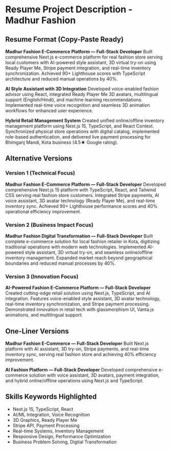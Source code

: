 # Resume Project Description - Madhur Fashion

## Resume Format (Copy-Paste Ready)

**Madhur Fashion E-Commerce Platform — Full-Stack Developer** Built comprehensive Next.js e-commerce platform for real fashion store serving local customers with AI-powered style assistant, 3D virtual try-on using Ready Player Me, Stripe payment integration, and real-time inventory synchronization. Achieved 90+ Lighthouse scores with TypeScript architecture and reduced manual operations by 40%.

**AI Style Assistant with 3D Integration** Developed voice-enabled fashion advisor using React, integrated Ready Player Me 3D avatars, multilingual support (English/Hindi), and machine learning recommendations. Implemented real-time voice recognition and seamless 3D animation workflows for enhanced user experience.

**Hybrid Retail Management System** Created unified online/offline inventory management platform using Next.js 15, TypeScript, and React Context. Synchronized physical store operations with digital catalog, implemented role-based authentication, and delivered live payment processing for Bhimganj Mandi, Kota business (4.5★ Google rating).

## Alternative Versions

### Version 1 (Technical Focus)
**Madhur Fashion E-Commerce Platform — Full-Stack Developer** Developed comprehensive Next.js 15 platform with TypeScript, React, and Tailwind CSS serving real fashion store customers. Integrated Stripe payments, AI voice assistant, 3D avatar technology (Ready Player Me), and real-time inventory sync. Achieved 90+ Lighthouse performance scores and 40% operational efficiency improvement.

### Version 2 (Business Impact Focus)  
**Madhur Fashion Digital Transformation — Full-Stack Developer** Built complete e-commerce solution for local fashion retailer in Kota, digitizing traditional operations with modern web technologies. Implemented AI-powered style assistant, 3D virtual try-on, and seamless online/offline inventory management. Expanded market reach beyond geographical boundaries and reduced manual processes by 40%.

### Version 3 (Innovation Focus)
**AI-Powered Fashion E-Commerce Platform — Full-Stack Developer** Created cutting-edge retail solution using Next.js, TypeScript, and AI integration. Features voice-enabled style assistant, 3D avatar technology, real-time inventory synchronization, and Stripe payment processing. Demonstrated innovation in retail tech with glassmorphism UI, Vanta.js animations, and multilingual support.

## One-Liner Versions

**Madhur Fashion E-Commerce — Full-Stack Developer** Built Next.js platform with AI assistant, 3D try-on, Stripe payments, and real-time inventory sync, serving real fashion store and achieving 40% efficiency improvement.

**AI Fashion Platform — Full-Stack Developer** Developed comprehensive e-commerce solution with voice assistant, 3D avatars, payment integration, and hybrid online/offline operations using Next.js and TypeScript.

## Skills Keywords Highlighted
- Next.js 15, TypeScript, React
- AI/ML Integration, Voice Recognition  
- 3D Graphics, Ready Player Me
- Stripe API, Payment Processing
- Real-time Systems, Inventory Management
- Responsive Design, Performance Optimization
- Business Problem Solving, Digital Transformation
